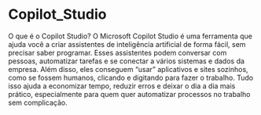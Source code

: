 # Copilot_Studio
O que é o Copilot Studio?
O Microsoft Copilot Studio é uma ferramenta que ajuda você a criar assistentes de inteligência artificial de forma fácil, sem precisar saber programar. Esses assistentes podem conversar com pessoas, automatizar tarefas e se conectar a vários sistemas e dados da empresa. Além disso, eles conseguem “usar” aplicativos e sites sozinhos, como se fossem humanos, clicando e digitando para fazer o trabalho. Tudo isso ajuda a economizar tempo, reduzir erros e deixar o dia a dia mais prático, especialmente para quem quer automatizar processos no trabalho sem complicação.

